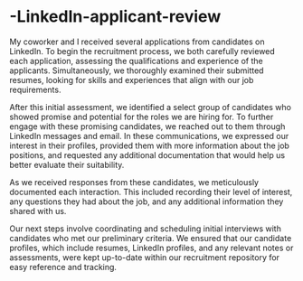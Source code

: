 # -LinkedIn-applicant-review
My coworker and I received several applications from candidates on LinkedIn. To begin the recruitment process, we both carefully reviewed each application, assessing the qualifications and experience of the applicants. Simultaneously, we thoroughly examined their submitted resumes, looking for skills and experiences that align with our job requirements.

After this initial assessment, we identified a select group of candidates who showed promise and potential for the roles we are hiring for. To further engage with these promising candidates, we reached out to them through LinkedIn messages and email. In these communications, we expressed our interest in their profiles, provided them with more information about the job positions, and requested any additional documentation that would help us better evaluate their suitability.

As we received responses from these candidates, we meticulously documented each interaction. This included recording their level of interest, any questions they had about the job, and any additional information they shared with us.

Our next steps involve coordinating and scheduling initial interviews with candidates who met our preliminary criteria. We ensured that our candidate profiles, which include resumes, LinkedIn profiles, and any relevant notes or assessments, were kept up-to-date within our recruitment repository for easy reference and tracking.
